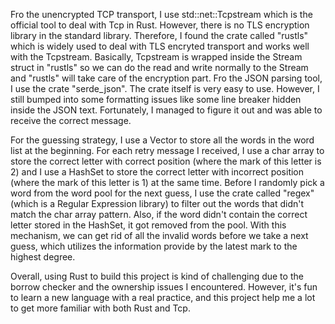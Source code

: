 Fro the unencrypted TCP transport, I use std::net::Tcpstream which is the official tool to deal with Tcp in Rust. However, there is no TLS encryption library in the standard library. Therefore, I found the crate called "rustls" which is widely used to deal with TLS encryted transport and works well with the Tcpstream. Basically, Tcpstream is wrapped inside the Stream struct in "rustls" so we can do the read and write normally to the Stream and "rustls" will take care of the encryption part. Fro the JSON parsing tool, I use the crate "serde_json". The crate itself is very easy to use. However, I still bumped into some formatting issues like some line breaker hidden inside the JSON text. Fortunately, I managed to figure it out and was able to receive the correct message.

For the guessing strategy, I use a Vector to store all the words in the word list at the beginning. For each retry message I received, I use a char array to store the correct letter with correct position (where the mark of this letter is 2) and I use a HashSet to store the correct letter with incorrect position (where the mark of this letter is 1) at the same time. Before I randomly pick a word from the word pool for the next guess, I use the crate called "regex" (which is a Regular Expression library) to filter out the words that didn't match the char array pattern. Also, if the word didn't contain the correct letter stored in the HashSet, it got removed from the pool. With this mechanism, we can get rid of all the invalid words before we take a next guess, which utilizes the information provide by the latest mark to the highest degree.

Overall, using Rust to build this project is kind of challenging due to the borrow checker and the ownership issues I encountered. However, it's fun to learn a new language with a real practice, and this project help me a lot to get more familiar with both Rust and Tcp.